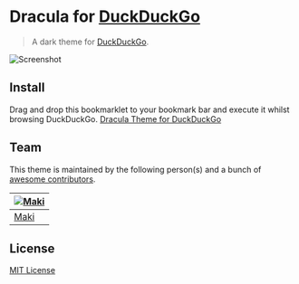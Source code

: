 # Dracula for [DuckDuckGo](https://duckduckgo.com)

> A dark theme for [DuckDuckGo](https://duckduckgo.com).

![Screenshot](https://raw.githubusercontent.com/makixx/duckduckgo/master/firefox.png)

## Install

Drag and drop this bookmarklet to your bookmark bar and execute it whilst browsing DuckDuckGo.
<a href='var t=["ae=t","t=p","s=m","w=n","m=l","7=282a36","o=s","j=282a36","a=p","9=50fa7b","aa=bd93f9","u=-1","8=f8f8f2","x=f1fa8c","y=44475a","af=1","ai=1","f=1"];for(var i=0;i<t.length;i+=1){document.cookie=t[i]}alert("Appearance settings have successfully been updated!");location.reload();'>Dracula Theme for DuckDuckGo</a>

## Team

This theme is maintained by the following person(s) and a bunch of [awesome contributors](https://github.com/dracula/template/graphs/contributors).

[![Maki](https://avatars0.githubusercontent.com/u/8362329?v=3&s=70)](https://github.com/makixx) |
--- |
[Maki](https://github.com/makixx) |

## License

[MIT License](./LICENSE)